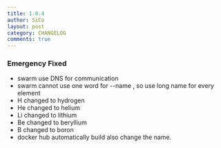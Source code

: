 ```yaml
---
title: 1.0.4
author: SiCo
layout: post
category: CHANGELOG
comments: true
---
```

### Emergency Fixed
- swarm use DNS for communication
- swarm cannot use one word for --name , so use long name for every element
- H changed to hydrogen
- He changed to helium
- Li changed to lithium
- Be changed to beryllium
- B changed to boron
- docker hub automatically build also change the name.
